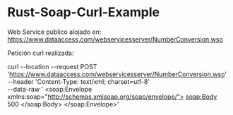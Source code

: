 # Rust-Soap-Curl-Example

Web Service público alojado en: https://www.dataaccess.com/webservicesserver/NumberConversion.wso

Petición curl realizada:

curl --location --request POST 'https://www.dataaccess.com/webservicesserver/NumberConversion.wso' \
     --header 'Content-Type: text/xml; charset=utf-8' \
    --data-raw '<?xml version="1.0" encoding="utf-8"?>
    <soap:Envelope xmlns:soap="http://schemas.xmlsoap.org/soap/envelope/">
        <soap:Body>
            <NumberToWords xmlns="http://www.dataaccess.com/webservicesserver/">
                <ubiNum>500</ubiNum>
            </NumberToWords>
        </soap:Body>
    </soap:Envelope>'
